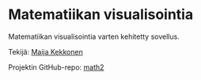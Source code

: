 # Matematiikan visualisointia

Matematiikan visualisointia varten kehitetty sovellus.

Tekijä: [Maija Kekkonen](https://mkkekkonen.github.io/)

Projektin GitHub-repo: [math2](https://github.com/mkkekkonen/math2)
